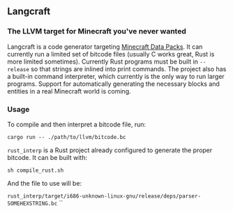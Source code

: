 ## Langcraft
### The LLVM target for Minecraft you've never wanted

Langcraft is a code generator targeting [Minecraft Data Packs](https://minecraft.gamepedia.com/Data_Pack). It can currently run a limited set of bitcode files (usually C works great, Rust is more limited sometimes).
Currently Rust programs must be built in `--release` so that strings are inlined into print commands. The project also has a built-in command interpreter, which currently is the only way to run larger programs.
Support for automatically generating the necessary blocks and entities in a real Minecraft world is coming.

### Usage
To compile and then interpret a bitcode file, run:
```
cargo run -- ./path/to/llvm/bitcode.bc
```

`rust_interp` is a Rust project already configured to generate the proper bitcode. It can be built with:
```
sh compile_rust.sh
```
And the file to use will be:

`rust_interp/target/i686-unknown-linux-gnu/release/deps/parser-SOMEHEXSTRING.bc`
``